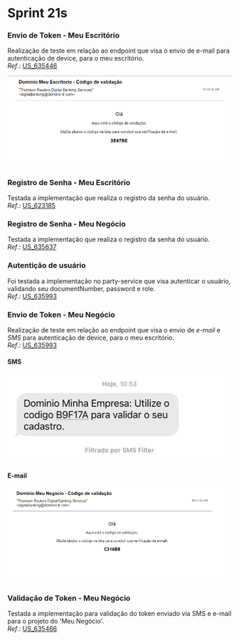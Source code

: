 # Sprint 21s

### Envio de Token - Meu Escritório
Realização de teste em relação ao endpoint que visa o envio de e-mail para autenticação de device, para o meu escritório.</br>
*Ref*.: [US_635446](https://dev.azure.com/tr-ggo/TR%20Fintech/_workitems/edit/635446)

![EmailEscritorio](./arquivos/email_escritorio.png)

### Registro de Senha - Meu Escritório
Testada a implementação que realiza o registro da senha do usuário.</br>
*Ref*.: [US_623185](https://dev.azure.com/tr-ggo/TR%20Fintech/_workitems/edit/623185)

### Registro de Senha - Meu Negócio
Testada a implementação que realiza o registro da senha do usuário.</br>
*Ref*.: [US_635637](https://dev.azure.com/tr-ggo/TR%20Fintech/_workitems/edit/635637)

### Autentição de usuário
Foi testada a implementação no party-service que visa autenticar o usuário, validando seu documentNumber, password e role.</br>
*Ref*.: [US_635993](https://dev.azure.com/tr-ggo/TR%20Fintech/_workitems/edit/635993)

### Envio de Token - Meu Negócio
Realização de teste em relação ao endpoint que visa o envio de *e-mail* e *SMS* para autenticação de device, para o meu escritório.</br>
*Ref*.: [US_635993](https://dev.azure.com/tr-ggo/TR%20Fintech/_workitems/edit/635993)

#### SMS
![SMS](./arquivos/sms_negocio.jpg)

#### E-mail
![EmailNegocio](./arquivos/email_negocio.png)

### Validação de Token - Meu Negócio
Testada a implementação para validação do token enviado via SMS e e-mail para o projeto do 'Meu Negócio'.</br>
*Ref*.: [US_635466](https://dev.azure.com/tr-ggo/TR%20Fintech/_workitems/edit/635466)